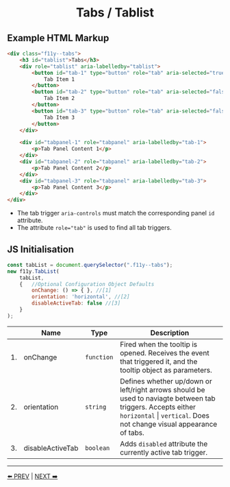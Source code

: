 <h1 align="center">Tabs / Tablist</h1>

## Example HTML Markup
```html
<div class="f11y--tabs">
    <h3 id="tablist">Tabs</h3>
    <div role="tablist" aria-labelledby="tablist">
        <button id="tab-1" type="button" role="tab" aria-selected="true" aria-controls="tabpanel-1">
            Tab Item 1
        </button>
        <button id="tab-2" type="button" role="tab" aria-selected="false" aria-controls="tabpanel-2">
            Tab Item 2
        </button>
        <button id="tab-3" type="button" role="tab" aria-selected="false" aria-controls="tabpanel-3">
            Tab Item 3
        </button>
    </div>

    <div id="tabpanel-1" role="tabpanel" aria-labelledby="tab-1">
        <p>Tab Panel Content 1</p>
    </div>
    <div id="tabpanel-2" role="tabpanel" aria-labelledby="tab-2">
        <p>Tab Panel Content 2</p>
    </div>
    <div id="tabpanel-3" role="tabpanel" aria-labelledby="tab-3">
        <p>Tab Panel Content 3</p>
    </div>
</div>
```
* The tab trigger `aria-controls` must match the corresponding panel `id` attribute. 
* The attribute `role="tab"` is used to find all tab triggers.


## JS Initialisation
```js
const tabList = document.querySelector(".f11y--tabs");
new f11y.TabList(
    tabList,
    {   //Optional Configuration Object Defaults
        onChange: () => { }, //[1]
        orientation: 'horizontal', //[2]
        disableActiveTab: false //[3]
    }
);
```
|  | Name | Type | Description |
|---|---|---|---|
| 1. | onChange | `function` | Fired when the tooltip is opened. Receives the event that triggered it, and the tooltip object as parameters. |
| 2. | orientation | `string` | Defines whether up/down or left/right arrows should be used to naviagte between tab triggers. Accepts either `horizontal` \| `vertical`. Does not change visual appearance of tabs. |
| 3. | disableActiveTab | `boolean` | Adds `disabled` attribute the currently active tab trigger. |

---
[⬅️ PREV](/Layer.md) | [NEXT ➡️](/Tooltips.md)
